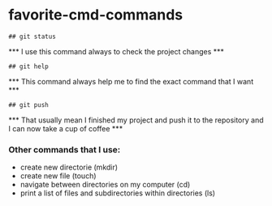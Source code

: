 
# favorite-cmd-commands
```
## git status

```
*** I use this command always to check the project changes ***

```
## git help

```
*** This command always help me to find the exact command that I want  ***


```
## git push

```
*** That usually mean I finished my project and push it to the repository and I can now take a cup of coffee ***


### Other commands that I use:
- create new directorie (mkdir)
- create new file  (touch)
- navigate between directories on my computer (cd)
- print a list of files and subdirectories within directories (ls)
